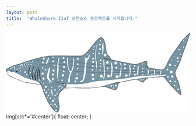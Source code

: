 ```yaml
---
layout: post
title:  "WhaleShark IIoT 오픈소스 프로젝트를 시작합니다."
---
```

![Alt](/whaleshark-whale-shark.png#center)
img[src*='#center']{ float: center; }
